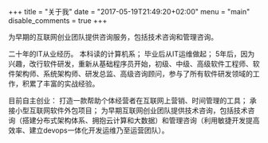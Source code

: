 +++
title = "关于我"
date = "2017-05-19T21:49:20+02:00"
menu = "main"
disable_comments = true
+++

为早期的互联网创业团队提供咨询服务，包括技术咨询和管理咨询。

二十年的IT从业经历。
本科读的计算机系；
毕业后从IT运维做起；
5年后，因为兴趣，改行软件研发，重新从基础程序员开始，初级、中级、高级软件工程师、软件架构师、系统架构师、研发总监、高级咨询顾问，参与了所有软件研发领域的工作，积累了丰富的实战经验。

目前自主创业：
打造一款帮助个体经营者在互联网上营销、时间管理的工具；
承接小型互联网软件外包项目；
为早期互联网创业团队提供技术咨询，包括技术咨询（搭建分布式架构体系、拥抱云计算和大数据）和管理咨询（利用敏捷开发提高效率、建立devops一体化开发运维乃至运营团队）。
